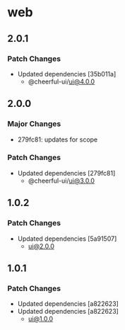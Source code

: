 # web

## 2.0.1

### Patch Changes

- Updated dependencies [35b011a]
  - @cheerful-ui/ui@4.0.0

## 2.0.0

### Major Changes

- 279fc81: updates for scope

### Patch Changes

- Updated dependencies [279fc81]
  - @cheerful-ui/ui@3.0.0

## 1.0.2

### Patch Changes

- Updated dependencies [5a91507]
  - ui@2.0.0

## 1.0.1

### Patch Changes

- Updated dependencies [a822623]
- Updated dependencies [a822623]
  - ui@1.0.0
